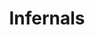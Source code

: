 ---
banner: /static/Infernals.png
banner_y: 0.26
continent: Demons
date created: Tuesday, December 12th 2023, 6:45:11 pm
date modified: Sunday, March 23rd 2025, 7:03:46 pm
eleventyNavigation:
  key: Infernals
  parent: Demons
herocolor0: 8
herocolor1: 11
herocolor2: 20
layout: base.njk
parentpath: "src/garden/\U0001F310Worldbuilding/Nether Plane/Demons/Demons.md"
path: /garden/%F0%9F%8C%90Worldbuilding/Nether%20Plane/Demons/Factions/Infernals/
plane: Nether Plane
title: Infernals
type: Race
---